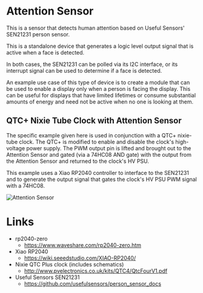 # Attention Sensor
This is a sensor that detects human attention based on Useful Sensors' SEN21231
person sensor.

This is a standalone device that generates a logic level output signal that is
active when a face is detected.

In both cases, the SEN21231 can be polled via its I2C interface, or its
interrupt signal can be used to determine if a face is detected.

An example use case of this type of device is to create a module that can be
used to enable a display only when a person is facing the display. This can be
useful for displays that have limited lifetimes or consume substantial amounts
of energy and need not be active when no one is looking at them.

## QTC+ Nixie Tube Clock with Attention Sensor
The specific example given here is used in conjunction with a QTC+ nixie-tube
clock. The QTC+ is modified to enable and disable the clock's high-voltage
power supply. The PWM output pin is lifted and brought out to the Attention
Sensor and gated (via a 74HC08 AND gate) with the output from the Attention
Sensor and returned to the clock's HV PSU.

This example uses a Xiao RP2040 controller to interface to the SEN21231 and to
generate the output signal that gates the clock's HV PSU PWM signal with a
74HC08.

![Attention Sensor](AttentionSensor.png)


# Links
* rp2040-zero
  - https://www.waveshare.com/rp2040-zero.htm
* Xiao RP2040
  - https://wiki.seeedstudio.com/XIAO-RP2040/
* Nixie QTC Plus clock (includes schematics)
  - http://www.pvelectronics.co.uk/kits/QTC4/QtcFourV1.pdf
* Useful Sensors SEN21231
  - https://github.com/usefulsensors/person_sensor_docs

